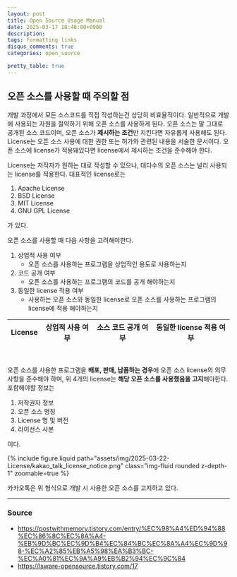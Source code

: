 ```yaml
---
layout: post
title: Open Source Usage Manual
date: 2025-03-17 18:48:00+0900
description: 
tags: formatting links
disqus_comments: true
categories: open_source

pretty_table: true
---
```


## 오픈 소스를 사용할 때 주의할 점

개발 과정에서 모든 소스코드를 직접 작성하는건 상당히 비효율적이다. 일반적으로 개발에 사용되는 자원을 절약하기 위해 오픈 소스를 사용하게 된다. 오픈 소스는 말 그대로 공개된 소스 코드이며, 오픈 소스가 **제시하는 조건**만 지킨다면 자유롭게 사용해도 된다. License는 오픈 소스 사용에 대한 권한 또는 허가와 관련된 내용을 서술한 문서이다. 오픈 소스에 license가 적용돼있다면 license에서 제시하는 조건을 준수해야 한다.

License는 저작자가 원하는 대로 작성할 수 있으나, 대다수의 오픈 소스는 널리 사용되는 license를 적용한다. 대표적인 license로는 
1. Apache License
2. BSD License
3. MIT License
4. GNU GPL License

가 있다.

오픈 소스를 사용할 때 다음 사항을 고려해야한다.
1. 상업적 사용 여부 
   - 오픈 소스를 사용하는 프로그램을 상업적인 용도로 사용하는지
2. 코드 공개 여부 
   - 오픈 소스를 사용하는 프로그램의 코드를 공개 해야하는지
3. 동일한 license 적용 여부
   - 사용하는 오픈 소스와 동일한 license로 오픈 소스를 사용하는 프로그램의 license에 적용 해야하는지

<table id="table" data-toggle="table" data-url="{{ '/assets/json/2025-03-22-License/license_table_data.json' | relative_url }}">
  <thead>
    <tr>
      <th data-field="license" data-halign="center" data-align="center">License</th>
      <th data-field="commercial usage" data-halign="center" data-align="center">상업적 사용 여부</th>
      <th data-field="source open" data-halign="center" data-align="center">소스 코드 공개 여부</th>
      <th data-field="same license" data-halign="center" data-align="center">동일한 license 적용 여부</th>
    </tr>
  </thead>
</table>
<br/>

오픈 소스를 사용한 프로그램을 **배포, 판매, 납품하는 경우**에 오픈 소스 license의 의무 사항을 준수해야 하며, 위 4개의 license는 **해당 오픈 소스를 사용했음을 고지**해야한다. 포함해야할 정보는
1. 저작권자 정보
2. 오픈 소스 명칭
3. License 명 및 버전
4. 라이선스 사본

이다.

{% include figure.liquid path="assets/img/2025-03-22-License/kakao_talk_license_notice.png" class="img-fluid rounded z-depth-1" zoomable=true %}

카카오톡은 위 형식으로 개발 시 사용한 오픈 소스를 고지하고 있다.



---

### Source
- https://postwithmemory.tistory.com/entry/%EC%98%A4%ED%94%88%EC%86%8C%EC%8A%A4-%EB%9D%BC%EC%9D%B4%EC%84%BC%EC%8A%A4%EC%9D%98-%EC%A2%85%EB%A5%98%EA%B3%BC-%EC%A0%81%EC%9A%A9%EB%B2%94%EC%9C%84
- https://lsware-opensource.tistory.com/17
